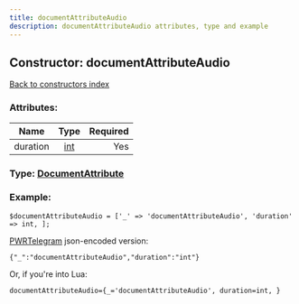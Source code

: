 ```yaml
---
title: documentAttributeAudio
description: documentAttributeAudio attributes, type and example
---
```

## Constructor: documentAttributeAudio  
[Back to constructors index](index.md)



### Attributes:

| Name     |    Type       | Required |
|----------|:-------------:|---------:|
|duration|[int](../types/int.md) | Yes|



### Type: [DocumentAttribute](../types/DocumentAttribute.md)


### Example:

```
$documentAttributeAudio = ['_' => 'documentAttributeAudio', 'duration' => int, ];
```  

[PWRTelegram](https://pwrtelegram.xyz) json-encoded version:

```
{"_":"documentAttributeAudio","duration":"int"}
```


Or, if you're into Lua:  


```
documentAttributeAudio={_='documentAttributeAudio', duration=int, }

```


